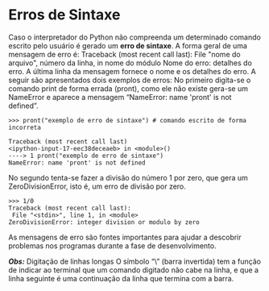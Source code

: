 # Erros de Sintaxe
Caso o interpretador do Python não compreenda um determinado comando escrito pelo usuário é gerado um **erro de sintaxe**.
A forma geral de uma mensagem de erro é:
              Traceback (most recent call last):
              File "nome do arquivo", número da linha, in nome do módulo
              Nome do erro: detalhes do erro.
A última linha da mensagem fornece o nome e os detalhes do erro. A seguir são apresentados dois exemplos de erros: 
No primeiro digita-se o comando print de forma errada (pront), como ele não existe gera-se um NameError e aparece a mensagem “NameError: name 'pront' is not defined”.

```
>>> pront("exemplo de erro de sintaxe") # comando escrito de forma incorreta 

Traceback (most recent call last)
<ipython-input-17-eec38deceaeb> in <module>()
----> 1 pront("exemplo de erro de sintaxe")
NameError: name 'pront' is not defined
```
No segundo tenta-se fazer a divisão do número 1 por zero, que gera um ZeroDivisionError, isto é, um erro de divisão por zero.
```
>>> 1/0
Traceback (most recent call last):
 File "<stdin>", line 1, in <module>
ZeroDivisionError: integer division or modulo by zero
```

As mensagens de erro são fontes importantes para ajudar a descobrir problemas nos programas durante a fase de desenvolvimento.

***Obs:*** Digitação de linhas longas O símbolo “\” (barra invertida) tem a função de indicar ao terminal que um comando digitado não cabe na linha, e que a linha seguinte é uma continuação da linha que termina com a barra.
